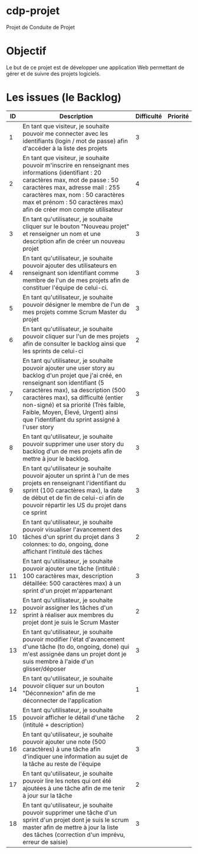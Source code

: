 # cdp-projet
Projet de Conduite de Projet

# Objectif
Le but de ce projet est de développer une application Web permettant de gérer
et de suivre des projets logiciels.

# Les issues (le Backlog)
| ID | Description                                                                                                                                                                                                                                                                                                                                           | Difficulté | Priorité | 
|----|-------------------------------------------------------------------------------------------------------------------------------------------------------------------------------------------------------------------------------------------------------------------------------------------------------------------------------------------------------|------------|----------| 
| 1  | En tant que visiteur, je souhaite pouvoir me connecter avec les identifiants (login / mot de passe) afin d'accéder à la liste des projets                                                                                                                                                                                                             | 3          |          | 
| 2  | En tant que visiteur, je souhaite pouvoir m'inscrire en renseignant mes informations (identifiant : 20 caractères max, mot de passe : 50 caractères max, adresse mail : 255 caractères max, nom : 50 caractères max et prénom : 50 caractères max) afin de créer mon compte utilisateur                                                               | 4          |          | 
| 3  | En tant qu'utilisateur, je souhaite cliquer sur le bouton "Nouveau projet" et renseigner un nom et une description afin de créer un nouveau projet                                                                                                                                                                                                    | 3          |          | 
| 4  | En tant qu'utilisateur, je souhaite pouvoir ajouter des utilisateurs en renseignant son identifiant comme membre de l'un de mes projets afin de constituer l'équipe de celui-ci.                                                                                                                                                                      | 3          |          | 
| 5  | En tant qu'utilisateur, je souhaite pouvoir désigner le membre de l'un de mes projets comme Scrum Master du projet                                                                                                                                                                                                                                    | 3          |          | 
| 6  | En tant qu'utilisateur, je souhaite pouvoir cliquer sur l'un de mes projets afin de consulter le backlog ainsi que les sprints de celui-ci                                                                                                                                                                                                            | 2          |          | 
| 7  | En tant qu'utilisateur, je souhaite pouvoir ajouter une user story au backlog d'un projet que j'ai créé, en renseignant son identifiant (5 caractères max), sa description (500 caractères max), sa difficulté (entier non-signé) et sa priorité (Très faible, Faible, Moyen, Élevé, Urgent) ainsi que l'identifiant du sprint assigné à l'user story | 3          |          | 
| 8  | En tant qu'utilisateur, je souhaite pouvoir supprimer une user story du backlog d'un de mes projets afin de mettre à jour le backlog.                                                                                                                                                                                                                 | 3          |          | 
| 9  | En tant qu'utilisateur je souhaite pouvoir ajouter un sprint à l'un de mes projets en renseignant l'identifiant du sprint (100 caractères max), la date de début et de fin de celui-ci afin de pouvoir répartir les US du projet dans ce sprint                                                                                                       | 3          |          | 
| 10 | En tant qu'utilisateur, je souhaite pouvoir visualiser l'avancement des tâches d'un sprint du projet dans 3 colonnes: to do, ongoing, done affichant l'intitulé des tâches                                                                                                                                                                            | 2          |          | 
| 11 | En tant qu'utilisateur, je souhaite pouvoir ajouter une tâche (intitulé : 100 caractères max, description détaillée: 500 caractères max) à un sprint d'un projet m'appartenant                                                                                                                                                                        | 3          |          | 
| 12 | En tant qu'utilisateur, je souhaite pouvoir assigner les tâches d'un sprint à réaliser aux membres du  projet dont je suis le Scrum Master                                                                                                                                                                                                            | 2          |          | 
| 13 | En tant qu'utilisateur, je souhaite pouvoir modifier l'état d'avancement d'une tâche (to do, ongoing, done) qui m'est assignée dans un projet dont je suis membre à l'aide d'un glisser/déposer                                                                                                                                                       | 3          |          | 
| 14 | En tant qu'utilisateur, je souhaite pouvoir cliquer sur un bouton "Déconnexion" afin de me déconnecter de l'application                                                                                                                                                                                                                               | 1          |          | 
| 15 | En tant qu'utilisateur, je souhaite pouvoir afficher le détail d'une tâche (intitulé + description)                                                                                                                                                                                                                                                   | 2          |          | 
| 16 | En tant qu'utilisateur, je souhaite pouvoir ajouter une note (500 caractères) à une tâche afin d'indiquer une information au sujet de la tâche au reste de l'équipe                                                                                                                                                                                   | 3          |          | 
| 17 | En tant qu'utilisateur, je souhaite pouvoir lire les notes qui ont été ajoutées à une tâche afin de me tenir à jour sur la tâche                                                                                                                                                                                                                      | 2          |          | 
| 18 | En tant qu'utilisateur, je souhaite pouvoir supprimer une tâche d'un sprint d'un projet dont je suis le scrum master afin de mettre à jour la liste des tâches (correction d'un imprévu, erreur de saisie)                                                                                                                                            | 3          |          | 
